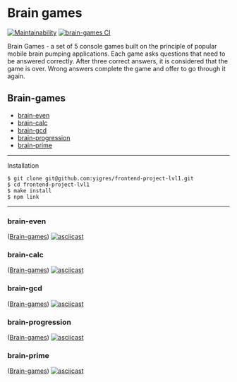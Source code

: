 # Brain games  


[![Maintainability](https://api.codeclimate.com/v1/badges/fc6d30b6c1ef03eb4ce4/maintainability)](https://codeclimate.com/github/yigres/frontend-project-lvl1/maintainability)
[![brain-games CI](https://github.com/yigres/frontend-project-lvl1/workflows/brain-games%20CI/badge.svg)](https://github.com/yigres/frontend-project-lvl1/actions)  

Brain Games - a set of 5 console games built on the principle of popular mobile brain pumping applications. Each game asks questions that need to be answered correctly. After three correct answers, it is considered that the game is over. Wrong answers complete the game and offer to go through it again.  

## Brain-games
* [brain-even](#brain-even)
* [brain-calc](#brain-calc)
* [brain-gcd](#brain-gcd)
* [brain-progression](#brain-progression)
* [brain-prime](#brain-prime)  
---
Installation  
```bs
$ git clone git@github.com:yigres/frontend-project-lvl1.git
$ cd frontend-project-lvl1
$ make install
$ npm link  
```
---

### brain-even 
([Brain-games](#Brain-games))
[![asciicast](https://asciinema.org/a/359811.svg)](https://asciinema.org/a/359811)
    
### brain-calc  
([Brain-games](#Brain-games))
[![asciicast](https://asciinema.org/a/360037.svg)](https://asciinema.org/a/360037)
    
### brain-gcd
([Brain-games](#Brain-games))
[![asciicast](https://asciinema.org/a/360049.svg)](https://asciinema.org/a/360049)

### brain-progression
([Brain-games](#Brain-games))
[![asciicast](https://asciinema.org/a/360067.svg)](https://asciinema.org/a/360067)

### brain-prime  
([Brain-games](#Brain-games))
[![asciicast](https://asciinema.org/a/360146.svg)](https://asciinema.org/a/360146)
